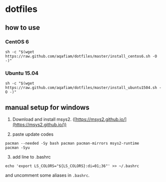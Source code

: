 # dotfiles

## how to use

### CentOS 6

```
sh -c "$(wget https://raw.github.com/aqafiam/dotfiles/master/install_centos6.sh -O -)"
```

### Ubuntu 15.04

```
sh -c "$(wget https://raw.github.com/aqafiam/dotfiles/master/install_ubuntu1504.sh -O -)"
```

## manual setup for windows

1) Download and install msys2. ([https://msys2.github.io/](https://msys2.github.io/))

2) paste update codes

```
pacman --needed -Sy bash pacman pacman-mirrors msys2-runtime
pacman -Syu
```

3) add line to .bashrc

```
echo 'export LS_COLORS="${LS_COLORS}:di=01;36"' >> ~/.bashrc
```

and uncomment some aliases in `.bashrc`.
